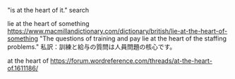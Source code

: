 "is at the heart of it." search

lie at the heart of something 
https://www.macmillandictionary.com/dictionary/british/lie-at-the-heart-of-something
"The questions of training and pay lie at the heart of the staffing problems."
私訳：訓練と給与の質問は人員問題の核心です。


at the heart of
https://forum.wordreference.com/threads/at-the-heart-of.1611186/
